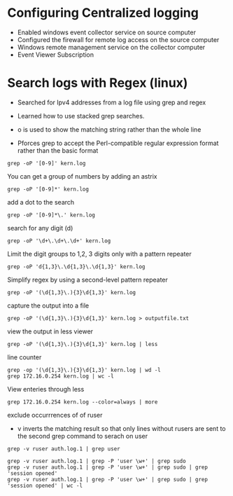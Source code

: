 # Configuring Centralized logging
- Enabled windows event collector service on source computer
- Configured the firewall for remote log access on the source computer
- Windows remote management service on the collector computer
- Event Viewer Subscription

# Search logs with Regex (linux)
- Searched for Ipv4 addresses from a log file using grep and regex
- Learned how to use stacked grep searches.

- o  is used to show the matching string rather than the whole line
- Pforces grep to accept the Perl-compatible regular expression format rather than the basic format
```
grep -oP '[0-9]' kern.log
```

You can get a group of numbers by adding an astrix
```
grep -oP '[0-9]*' kern.log
```

add a dot to the search
```
grep -oP '[0-9]*\.' kern.log
```

search for any digit (d)
```
grep -oP '\d+\.\d+\.\d+' kern.log
```

Limit the digit groups to 1,2, 3 digits only with a pattern repeater
```
grep -oP 'd{1,3}\.\d{1,3}\.\d{1,3}' kern.log
```

Simplify regex by using a second-level pattern repeater
```
grep -oP '(\d{1,3}\.){3}\d{1,3}' kern.log
```

capture the output into a file
```
grep -oP '(\d{1,3}\.){3}\d{1,3}' kern.log > outputfile.txt
```

view the output in less viewer
```
grep -oP '(\d{1,3}\.){3}\d{1,3}' kern.log | less
```

line counter
```
grep -op '(\d{1,3}\.){3}\d{1,3}' kern.log | wd -l
grep 172.16.0.254 kern.log | wc -l
```

View enteries through less 
```
grep 172.16.0.254 kern.log --color=always | more
```

exclude occurrrences of of ruser
- v  inverts the matching result so that only lines without rusers are sent to the second grep  command to serach on user
```
grep -v ruser auth.log.1 | grep user
```

```
grep -v ruser auth.log.1 | grep -P 'user \w+' | grep sudo
grep -v ruser auth.log.1 | grep -P 'user \w+' | grep sudo | grep 'session opened'
grep -v ruser auth.log.1 | grep -P 'user \w+' | grep sudo | grep 'session opened' | wc -l
```


